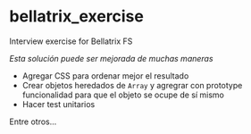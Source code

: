 # bellatrix_exercise
Interview exercise for Bellatrix FS

*Esta solución puede ser mejorada de muchas maneras*
* Agregar CSS para ordenar mejor el resultado
* Crear objetos heredados de ```Array``` y agregrar con prototype funcionalidad para que el objeto se ocupe de sí mismo
* Hacer test unitarios

Entre otros...
